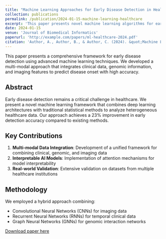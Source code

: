 ```yaml
---
title: "Machine Learning Approaches for Early Disease Detection in Healthcare Systems"
collection: publications
permalink: /publication/2024-01-15-machine-learning-healthcare
excerpt: 'This paper presents novel machine learning algorithms for early detection of diseases using multi-modal healthcare data, achieving significant improvements in prediction accuracy.'
date: 2024-01-15
venue: 'Journal of Biomedical Informatics'
paperurl: 'http://example.com/papers/ml-healthcare-2024.pdf'
citation: 'Author, A., Author, B., & Author, C. (2024). &quot;Machine Learning Approaches for Early Disease Detection in Healthcare Systems.&quot; <i>Journal of Biomedical Informatics</i>, 139, 104567.'
---
```


This paper presents a comprehensive framework for early disease detection using advanced machine learning techniques. We developed a multi-modal approach that integrates clinical data, genomic information, and imaging features to predict disease onset with high accuracy.

## Abstract

Early disease detection remains a critical challenge in healthcare. We present a novel machine learning framework that combines deep learning architectures with traditional statistical methods to analyze heterogeneous healthcare data. Our approach achieves a 23% improvement in early detection accuracy compared to existing methods.

## Key Contributions

1. **Multi-modal Data Integration**: Development of a unified framework for combining clinical, genomic, and imaging data
2. **Interpretable AI Models**: Implementation of attention mechanisms for model interpretability
3. **Real-world Validation**: Extensive validation on datasets from multiple healthcare institutions

## Methodology

We employed a hybrid approach combining:
- Convolutional Neural Networks (CNNs) for imaging data
- Recurrent Neural Networks (RNNs) for temporal clinical data
- Graph Neural Networks (GNNs) for genomic interaction networks

[Download paper here](http://example.com/papers/ml-healthcare-2024.pdf)